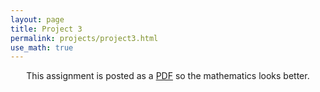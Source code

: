 ```yaml
---
layout: page
title: Project 3
permalink: projects/project3.html
use_math: true
---
```

<center>

This assignment is posted as a <a href="hw3.pdf">PDF</a> so the mathematics looks better. 

</center>
